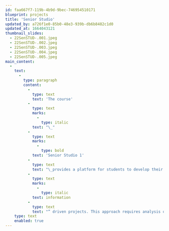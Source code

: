 ```yaml
---
id: faa667f7-119b-4b9d-9bec-746954510171
blueprint: projects
title: 'Senior Studio'
updated_by: a726f1e0-85b0-48e3-939b-db6b8482c1d0
updated_at: 1664043121
thumbnail_slides:
  - 22SenSTUD-.001.jpeg
  - 22SenSTUD-.002.jpeg
  - 22SenSTUD-.003.jpeg
  - 22SenSTUD-.004.jpeg
  - 22SenSTUD-.005.jpeg
main_content:
  -
    text:
      -
        type: paragraph
        content:
          -
            type: text
            text: 'The course'
          -
            type: text
            marks:
              -
                type: italic
            text: "\_"
          -
            type: text
            marks:
              -
                type: bold
            text: 'Senior Studio 1'
          -
            type: text
            text: "\_provides a platform for students to develop their “voice” and personal interests for the practice of graphic design. The core assignments address opportunities and complexities in graphic design and relates these to personal interests. The studio realizes its pedagogical goals by engaging in real world issues or “"
          -
            type: text
            marks:
              -
                type: italic
            text: information
          -
            type: text
            text: "” driven projects. This approach requires analysis of informational content, the context in which this will function, and explores options for re-telling the content in visually meaningful and engaging ways.\_"
    type: text
    enabled: true
---
```

